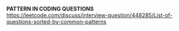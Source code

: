 **PATTERN IN CODING QUESTIONS**
​
​
https://leetcode.com/discuss/interview-question/448285/List-of-questions-sorted-by-common-patterns